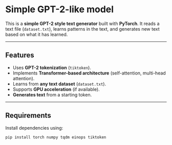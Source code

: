 # **Simple GPT-2-like model**

This is a **simple GPT-2 style text generator** built with **PyTorch**. It reads a text file (`dataset.txt`), learns patterns in the text, and generates new text based on what it has learned.

---

## **Features**
- Uses **GPT-2 tokenization** (`tiktoken`).
- Implements **Transformer-based architecture** (self-attention, multi-head attention).
- Learns from **any text dataset** (`dataset.txt`).
- Supports **GPU acceleration** (if available).
- **Generates text** from a starting token.

---

## **Requirements**
Install dependencies using:
```bash
pip install torch numpy tqdm einops tiktoken
